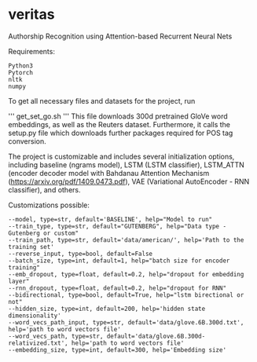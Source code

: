 # veritas
Authorship Recognition using Attention-based Recurrent Neural Nets

Requirements:
```
Python3
Pytorch
nltk
numpy
```

To get all necessary files and datasets for the project, run 

'''
get_set_go.sh
'''
This file downloads 300d pretrained GloVe word embeddings, as well as the Reuters dataset. Furthermore, it calls the setup.py file which downloads further packages required for POS tag conversion.


The project is customizable and includes several initialization options, including baseline (ngrams model), LSTM (LSTM classifier), LSTM_ATTN (encoder decoder model with Bahdanau Attention Mechanism (https://arxiv.org/pdf/1409.0473.pdf), VAE (Variational AutoEncoder - RNN classifier), and others. 

Customizations possible:
```
--model, type=str, default='BASELINE', help="Model to run"
--train_type, type=str, default="GUTENBERG", help="Data type - Gutenberg or custom"
--train_path, type=str, default='data/american/', help='Path to the training set'
--reverse_input, type=bool, default=False
--batch_size, type=int, default=1, help="batch size for encoder training"
--emb_dropout, type=float, default=0.2, help="dropout for embedding layer"
--rnn_dropout, type=float, default=0.2, help="dropout for RNN"
--bidirectional, type=bool, default=True, help="lstm birectional or not"
--hidden_size, type=int, default=200, help='hidden state dimensionality'
--word_vecs_path_input, type=str, default='data/glove.6B.300d.txt', help='path to word vectors file'
--word_vecs_path, type=str, default='data/glove.6B.300d-relativized.txt', help='path to word vectors file'
--embedding_size, type=int, default=300, help='Embedding size'

